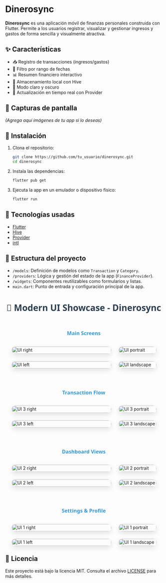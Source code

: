 # Dinerosync

**Dinerosync** es una aplicación móvil de finanzas personales construida con Flutter. Permite a los usuarios registrar, visualizar y gestionar ingresos y gastos de forma sencilla y visualmente atractiva.

## ✨ Características

* 📥 Registro de transacciones (ingresos/gastos)
* 📅 Filtro por rango de fechas
* 📊 Resumen financiero interactivo
* 💾 Almacenamiento local con Hive
* 🎨 Modo claro y oscuro
* 🔄 Actualización en tiempo real con Provider

## 📸 Capturas de pantalla

*(Agrega aquí imágenes de tu app si lo deseas)*

## 🚀 Instalación

1. Clona el repositorio:

   ```bash
   git clone https://github.com/tu_usuario/dinerosync.git
   cd dinerosync
   ```

2. Instala las dependencias:

   ```bash
   flutter pub get
   ```

3. Ejecuta la app en un emulador o dispositivo físico:

   ```bash
   flutter run
   ```

## 🧰 Tecnologías usadas

* [Flutter](https://flutter.dev/)
* [Hive](https://docs.hivedb.dev/)
* [Provider](https://pub.dev/packages/provider)
* [intl](https://pub.dev/packages/intl)

## 📁 Estructura del proyecto

* `/models`: Definición de modelos como `Transaction` y `Category`.
* `/providers`: Lógica y gestión del estado de la app (`FinanceProvider`).
* `/widgets`: Componentes reutilizables como formularios y listas.
* `main.dart`: Punto de entrada y configuración principal de la app.


<h2 style="text-align: center; margin: 40px 0 30px; color: #2c3e50; font-family: 'Segoe UI', Roboto, sans-serif; font-size: 28px; font-weight: 600;">
  🎨 Modern UI Showcase - Dinerosync
</h2>

<div style="
  display: grid;
  grid-template-columns: repeat(auto-fill, minmax(280px, 1fr));
  gap: 24px;
  max-width: 1400px;
  margin: 0 auto;
  padding: 0 20px;
">
  <!-- Grupo 1 -->
  <div style="grid-column: span 2; text-align: center; margin-bottom: -10px;">
    <h3 style="color: #3498db; font-family: 'Segoe UI', Roboto, sans-serif;">Main Screens</h3>
  </div>
  
  <img src="https://github.com/user-attachments/assets/30e98b3f-032d-4e93-b4f2-5364495007f0" alt="UI right" class="ui-image">
  <img src="https://github.com/user-attachments/assets/32dc92e8-081b-4ae6-836a-f844e65cf24b" alt="UI portrait" class="ui-image">
  <img src="https://github.com/user-attachments/assets/b51eb759-581f-4d30-a49e-bdbd25b80c2f" alt="UI left" class="ui-image">
  <img src="https://github.com/user-attachments/assets/b7b6e722-367f-4def-8402-f43a2e927bfd" alt="UI landscape" class="ui-image">

  <!-- Grupo 2 -->
  <div style="grid-column: span 2; text-align: center; margin: 20px 0 -10px;">
    <h3 style="color: #3498db; font-family: 'Segoe UI', Roboto, sans-serif;">Transaction Flow</h3>
  </div>
  
  <img src="https://github.com/user-attachments/assets/36eea6e6-9260-4af0-865d-32febfd75e92" alt="UI 3 right" class="ui-image">
  <img src="https://github.com/user-attachments/assets/5240fbcd-51b0-429c-a385-79946a961440" alt="UI 3 portrait" class="ui-image">
  <img src="https://github.com/user-attachments/assets/33f9c326-b5d9-470f-a578-206b819ea46e" alt="UI 3 left" class="ui-image">
  <img src="https://github.com/user-attachments/assets/21aac83b-5458-491b-a938-272cf96ef46c" alt="UI 3 landscape" class="ui-image">

  <!-- Grupo 3 -->
  <div style="grid-column: span 2; text-align: center; margin: 20px 0 -10px;">
    <h3 style="color: #3498db; font-family: 'Segoe UI', Roboto, sans-serif;">Dashboard Views</h3>
  </div>
  
  <img src="https://github.com/user-attachments/assets/1723e01c-10f3-4dec-a274-bcafdb006548" alt="UI 2 right" class="ui-image">
  <img src="https://github.com/user-attachments/assets/b8ff34fb-4966-47e0-9a80-8ef1943b24f9" alt="UI 2 portrait" class="ui-image">
  <img src="https://github.com/user-attachments/assets/b368c083-78bf-416a-9379-e65c8edca35a" alt="UI 2 left" class="ui-image">
  <img src="https://github.com/user-attachments/assets/7082becd-6550-44ba-8ea3-4e7083bccde6" alt="UI 2 landscape" class="ui-image">

  <!-- Grupo 4 -->
  <div style="grid-column: span 2; text-align: center; margin: 20px 0 -10px;">
    <h3 style="color: #3498db; font-family: 'Segoe UI', Roboto, sans-serif;">Settings & Profile</h3>
  </div>
  
  <img src="https://github.com/user-attachments/assets/48c5fc69-1eb0-48fa-aea3-57a9f4a23cfc" alt="UI 1 right" class="ui-image">
  <img src="https://github.com/user-attachments/assets/d8342822-9f01-405b-80e3-cdd73d8b68ce" alt="UI 1 portrait" class="ui-image">
  <img src="https://github.com/user-attachments/assets/e8686f65-8281-4bce-aca5-7ae8739f4fa5" alt="UI 1 left" class="ui-image">
  <img src="https://github.com/user-attachments/assets/4f3c93db-565d-48a8-a618-1067c8148c96" alt="UI 1 landscape" class="ui-image">
</div>

<style>
  .ui-image {
    width: 100%;
    height: auto;
    max-height: 520px;
    object-fit: contain;
    border-radius: 12px;
    box-shadow: 0 6px 16px rgba(0,0,0,0.1);
    transition: all 0.3s ease;
    border: 1px solid #eee;
  }
  
  .ui-image:hover {
    transform: translateY(-5px);
    box-shadow: 0 12px 24px rgba(0,0,0,0.15);
  }
  
  @media (max-width: 768px) {
    div[style*="grid-template-columns"] {
      grid-template-columns: 1fr;
    }
  }
</style>


## 📝 Licencia

Este proyecto está bajo la licencia MIT. Consulta el archivo [LICENSE](LICENSE) para más detalles.

